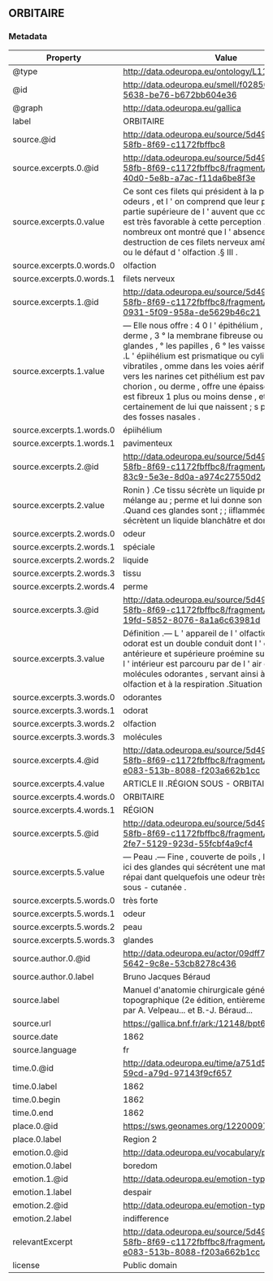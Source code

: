 ## ORBITAIRE

### Metadata

| Property | Value |
| -------- | ----- |
| @type | http://data.odeuropa.eu/ontology/L11_Smell |
| @id | http://data.odeuropa.eu/smell/f0285678-41d7-5638-be76-b672bb604e36 |
| @graph | http://data.odeuropa.eu/gallica |
| label | ORBITAIRE |
| source.@id | http://data.odeuropa.eu/source/5d4963e7-7156-58fb-8f69-c1172fbffbc8 |
| source.excerpts.0.@id | http://data.odeuropa.eu/source/5d4963e7-7156-58fb-8f69-c1172fbffbc8/fragment/2d1da076-40d0-5e8b-a7ac-f11da6be8f3e |
| source.excerpts.0.value | Ce sont ces filets qui président à la perception des odeurs , et l ' on comprend que leur position à la partie supérieure de l ' auvent que constitue le nez est très favorable à cette perception .Des faits nombreux ont montré que l ' absence ou la destruction de ces filets nerveux amène l ' anosmie ou le défaut d ' olfaction .§ III . |
| source.excerpts.0.words.0 | olfaction |
| source.excerpts.0.words.1 | filets nerveux |
| source.excerpts.1.@id | http://data.odeuropa.eu/source/5d4963e7-7156-58fb-8f69-c1172fbffbc8/fragment/524ba3b1-0931-5f09-958a-de5629b46c21 |
| source.excerpts.1.value | — Elle nous offre : 4 0 l ' épithélium , 2 ° le chorion u derme , 3 ° la membrane fibreuse ou périoste , 4 ° les glandes , ° les papilles , 6 ° les vaisseaux et les nerfs .L ' épiihélium est prismatique ou cylindrique à cils vibratiles , omme dans les voies aérifères , cependant vers les narines cet pithélium est pavimenteux .Le chorion , ou derme , offre une épaisseur variable ; il est fibreux 1 plus ou moins dense , et c ' est certainement de lui que naissent ; s polypes fibreux des fosses nasales . |
| source.excerpts.1.words.0 | épiihélium |
| source.excerpts.1.words.1 | pavimenteux |
| source.excerpts.2.@id | http://data.odeuropa.eu/source/5d4963e7-7156-58fb-8f69-c1172fbffbc8/fragment/9f7e1b9f-83c9-5e3e-8d0a-a974c27550d2 |
| source.excerpts.2.value | Ronin ) .Ce tissu sécrète un liquide prostatique qui se mélange au ; perme et lui donne son odeur spéciale .Quand ces glandes sont ; ; iiflammées , elles sécrètent un liquide blanchâtre et donnent ' . |
| source.excerpts.2.words.0 | odeur |
| source.excerpts.2.words.1 | spéciale |
| source.excerpts.2.words.2 | liquide |
| source.excerpts.2.words.3 | tissu |
| source.excerpts.2.words.4 | perme |
| source.excerpts.3.@id | http://data.odeuropa.eu/source/5d4963e7-7156-58fb-8f69-c1172fbffbc8/fragment/a2f85bca-19fd-5852-8076-8a1a6c63981d |
| source.excerpts.3.value | Définition .— L ' appareil de l ' olfaction ou de l ' odorat est un double conduit dont l ' extrémité antérieure et supérieure proémine sur la face , et dont l ' intérieur est parcouru par de l ' air contenant les molécules odorantes , servant ainsi à la fois à l ' olfaction et à la respiration .Situation . |
| source.excerpts.3.words.0 | odorantes |
| source.excerpts.3.words.1 | odorat |
| source.excerpts.3.words.2 | olfaction |
| source.excerpts.3.words.3 | molécules |
| source.excerpts.4.@id | http://data.odeuropa.eu/source/5d4963e7-7156-58fb-8f69-c1172fbffbc8/fragment/d821c765-e083-513b-8088-f203a662b1cc |
| source.excerpts.4.value | ARTICLE II .RÉGION SOUS - ORBITAIRE .Définition . |
| source.excerpts.4.words.0 | ORBITAIRE |
| source.excerpts.4.words.1 | RÉGION |
| source.excerpts.5.@id | http://data.odeuropa.eu/source/5d4963e7-7156-58fb-8f69-c1172fbffbc8/fragment/fe5b400e-2fe7-5129-923d-55fcbf4a9cf4 |
| source.excerpts.5.value | — Peau .— Fine , couverte de poils , la peau ret ferme ici des glandes qui sécrétent une matière onctueuse , répai dant quelquefois une odeur très forte .Couche sous - cutanée . |
| source.excerpts.5.words.0 | très forte |
| source.excerpts.5.words.1 | odeur |
| source.excerpts.5.words.2 | peau |
| source.excerpts.5.words.3 | glandes |
| source.author.0.@id | http://data.odeuropa.eu/actor/09dff7a5-4c90-5642-9c8e-53cb8278c436 |
| source.author.0.label | Bruno Jacques  Béraud |
| source.label | Manuel d'anatomie chirurgicale générale et topographique (2e édition, entièrement refondue) / par A. Velpeau... et B.-J. Béraud... |
| source.url | https://gallica.bnf.fr/ark:/12148/bpt6k9612146h |
| source.date | 1862 |
| source.language | fr |
| time.0.@id | http://data.odeuropa.eu/time/a751d571-46b5-59cd-a79d-97143f9cf657 |
| time.0.label | 1862 |
| time.0.begin | 1862 |
| time.0.end | 1862 |
| place.0.@id | https://sws.geonames.org/12200097/ |
| place.0.label | Region 2 |
| emotion.0.@id | http://data.odeuropa.eu/vocabulary/plutchik/boredom |
| emotion.0.label | boredom |
| emotion.1.@id | http://data.odeuropa.eu/emotion-type/despair |
| emotion.1.label | despair |
| emotion.2.@id | http://data.odeuropa.eu/emotion-type/indifference |
| emotion.2.label | indifference |
| relevantExcerpt | http://data.odeuropa.eu/source/5d4963e7-7156-58fb-8f69-c1172fbffbc8/fragment/d821c765-e083-513b-8088-f203a662b1cc |
| license | Public domain |
